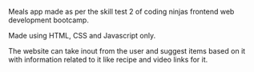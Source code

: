 Meals app made as per the skill test 2 of coding ninjas frontend web development bootcamp.

Made using HTML, CSS and Javascript only.

The website can take inout from the user and suggest items based on it with information related to it like recipe and video links for it.
